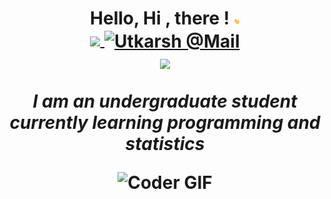 <h1 align="center"><b>Hello, Hi , there !</b>
  <img src="https://raw.githubusercontent.com/ABSphreak/ABSphreak/master/gifs/Hi.gif" width="10px">
  
  
  
  <br>
<a href="https://www.linkedin.com/in/mohamed-fathir-538951204/">
  <img align="center"  width="22px" src="https://cdn.jsdelivr.net/npm/simple-icons@v3/icons/linkedin.svg" />
</a>
  <a href="mailto:fathir.majeed@gmail.com">
  <img align="center" alt="Utkarsh @Mail" width="22px" src="https://cdn.jsdelivr.net/npm/simple-icons@v3/icons/gmail.svg" />
</a>

  
<br>
  <img src="https://media.giphy.com/media/WUlplcMpOCEmTGBtBW/giphy.gif" width="80"/>
  
  <b><i>I am an undergraduate student currently learning programming and statistics</i></b>
  
 
  
  
  
  
  

<p  align="center"><img src="https://media.giphy.com/media/SWoSkN6DxTszqIKEqv/giphy.gif" alt="Coder GIF" width="500" height="400"> 
